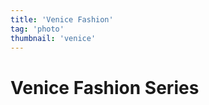 ```yaml
---
title: 'Venice Fashion' 
tag: 'photo'
thumbnail: 'venice'
---
```


# Venice Fashion Series

<image-loader height="medium_portrait" image="photo/venice"></image-loader>